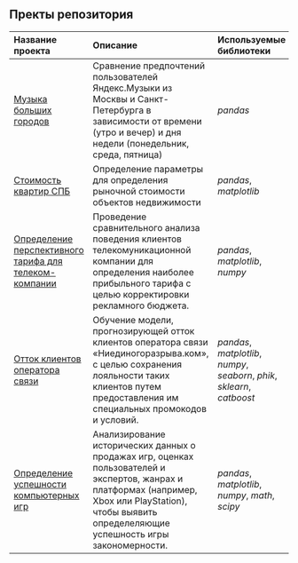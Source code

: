 
## Пректы репозитория


| Название проекта | Описание | Используемые библиотеки | 
| :---------------------- | :---------------------- | :---------------------- |
| [Музыка больших городов](https://github.com/serikkk84/practicum/blob/main/music%20of%20big%20cities/Музыка%20больших%20городов.ipynb) | Сравнение предпочтений пользователей Яндекс.Музыки из Москвы и Санкт-Петербурга в зависимости от времени (утро и вечер) и дня недели (понедельник, среда, пятница)| *pandas* |
| [Стоимость квартир СПБ](https://github.com/serikkk84/practicum/blob/main/cost%20of%20apartments/Стоимость%20квартир%20СПБ.ipynb) | Определение параметры для определения рыночной стоимости объектов недвижимости| *pandas*, *matplotlib* |
| [Определение перспективного тарифа для телеком-компании](https://github.com/serikkk84/practicum/blob/main/favorable%20tariff/Определение%20перспективного%20тарифа%20для%20телеком-компании.ipynb) | Проведение сравнительного анализа поведения клиентов телекомуникационной компании для определения наиболее прибыльного тарифа с целью корректировки рекламного бюджета.| *pandas*, *matplotlib*, *numpy* |
| [Отток клиентов оператора связи](https://github.com/serikkk84/practicum/blob/main/final%20project/отток%20клиентов%20оператора%20связи.ipynb) | Oбучение модели, прогнозирующей отток клиентов оператора связи «Ниединогоразрыва.ком», с целью сохранения лояльности таких клиентов путем предоставления им специальных промокодов и условий.  | *pandas*, *matplotlib*, *numpy*, *seaborn*, *phik*, *sklearn*, *catboost* |
| [Определение успешности компьютерных игр](https://github.com/serikkk84/practicum/blob/main/plays/Сборный%20проект%201%20-%20игры.ipynb) | Анализирование исторических данных о продажах игр, оценках пользователей и экспертов, жанрах и платформах (например, Xbox или PlayStation), чтобы выявить определеляющие успешность игры закономерности.   | *pandas*, *matplotlib*, *numpy*, *math*, *scipy* |
